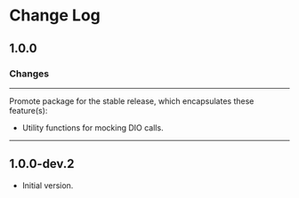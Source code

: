 # Change Log

## 1.0.0

### Changes

---

Promote package for the stable release, which encapsulates these feature(s):

* Utility functions for mocking DIO calls.

---

## 1.0.0-dev.2

- Initial version.
